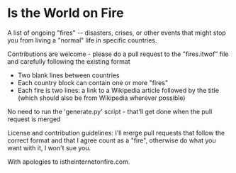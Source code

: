 # Is the World on Fire

A list of ongoing "fires" -- disasters, crises, or other events that might stop you from living a "normal" life in specific countries.

Contributions are welcome - please do a pull request to the "fires.itwof" file and carefully following the existing format

* Two blank lines between countries
* Each country block can contain one or more "fires"
* Each fire is two lines: a link to a Wikipedia article followed by the title (which should also be from Wikipedia wherever possible)

No need to run the 'generate.py' script - that'll get done when the pull request is merged

License and contribution guidelines: I'll merge pull requests that follow the correct format and that I agree count as a "fire", otherwise do what you want with it, I won't sue you.

With apologies to istheinternetonfire.com.

